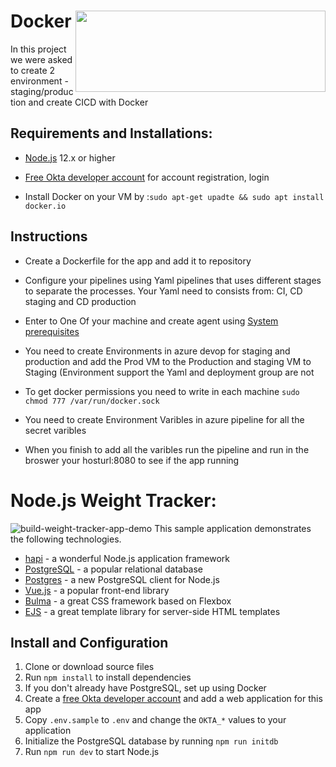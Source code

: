 
# Docker    <img src="https://www.docker.com/sites/default/files/d8/styles/role_icon/public/2019-07/horizontal-logo-monochromatic-white.png?itok=SBlK2TGU" width="400" height="130" align="right"/>

In this project we were asked to create 2 environment - staging/production
and create CICD with Docker 

## Requirements and Installations:
- [Node.js](https://nodejs.org/) 12.x or higher

- [Free Okta developer account](https://developer.okta.com/) for account
  registration, login

- Install Docker on your VM by :`sudo apt-get upadte && sudo apt install docker.io`

## Instructions
- Create a Dockerfile for the app and add it to repository
 
- Configure your pipelines using Yaml pipelines that uses different stages to separate the processes.
  Your Yaml need to consists from: CI, CD staging and CD production
  
- Enter to One Of your machine and create agent using  [System prerequisites](https://docs.microsoft.com/en-us/azure/devops/pipelines/agents/v2-windows?view=azure-devops#check-prerequisites)

- You need to create Environments in azure devop for staging and production  and add the Prod VM to the Production and staging VM to Staging (Environment support the Yaml and     deployment group are not

- To get docker permissions you need to write in each machine `sudo chmod 777 /var/run/docker.sock`

- You need to create Environment Varibles in azure pipeline for all the secret varibles

- When you finish to add all the varibles run the pipeline and run in the broswer your hosturl:8080 to see if the app running
  




# Node.js Weight Tracker:

![build-weight-tracker-app-demo](https://user-images.githubusercontent.com/83014719/137505630-ccf4c3f4-6e06-4778-b414-830d6bb23f99.gif)
This sample application demonstrates the following technologies.
- [hapi](https://hapi.dev) - a wonderful Node.js application framework
- [PostgreSQL](https://www.postgresql.org/) - a popular relational database
- [Postgres](https://github.com/porsager/postgres) - a new PostgreSQL client for Node.js
- [Vue.js](https://vuejs.org/) - a popular front-end library
- [Bulma](https://bulma.io/) - a great CSS framework based on Flexbox
- [EJS](https://ejs.co/) - a great template library for server-side HTML templates

## Install and Configuration
1. Clone or download source files
1. Run `npm install` to install dependencies
1. If you don't already have PostgreSQL, set up using Docker
1. Create a [free Okta developer account](https://developer.okta.com/) and add a web application for this app
1. Copy `.env.sample` to `.env` and change the `OKTA_*` values to your application
1. Initialize the PostgreSQL database by running `npm run initdb`
1. Run `npm run dev` to start Node.js

